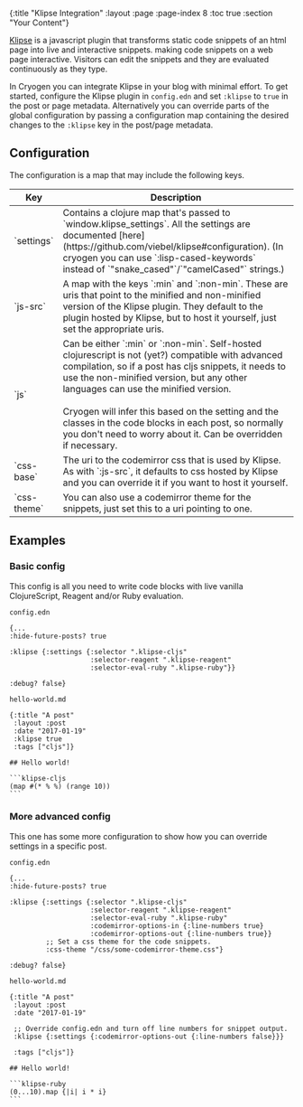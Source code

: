 {:title "Klipse Integration"
 :layout :page
 :page-index 8
 :toc true
 :section "Your Content"}

[Klipse](https://github.com/viebel/klipse)
is a javascript plugin that transforms static code snippets of an html page into live and
interactive snippets. making code snippets on a web page interactive.
Visitors can edit the snippets and they are evaluated continuously as they type.

In Cryogen you can integrate Klipse in your blog with minimal effort.
To get started, configure the Klipse plugin in `config.edn` and set `:klipse` to `true` in
the post or page metadata.
Alternatively you can override parts of the global configuration by passing a
configuration map containing the desired changes to the `:klipse` key in the post/page metadata.

## Configuration

The configuration is a map that may include the following keys.

<table class="table table-bordered">
<thead>
<tr>
<th>Key</th>
<th>Description</th>
</tr>
</thead>
<tbody>
<tr>
<td>`settings`</td>
<td>Contains a clojure map that's passed to `window.klipse_settings`.
All the settings are documented [here](https://github.com/viebel/klipse#configuration). (In cryogen you can use `:lisp-cased-keywords` instead of `"snake_cased"`/`"camelCased"` strings.)
</td>
</tr>
<tr>
<td>`js-src`</td>
<td>A map with the keys `:min` and `:non-min`. These are uris that point to the
minified and non-minified version of the Klipse plugin.
They default to the plugin hosted by Klipse, but to host it yourself,
just set the appropriate uris.
</td>
</tr>
<tr>
<td>`js`</td>
<td>Can be either `:min` or `:non-min`. Self-hosted clojurescript is not (yet?)
compatible with advanced compilation, so if a post has cljs snippets, it needs
to use the non-minified version, but any other languages can use the minified version.
<br><br>
Cryogen will infer this based on the setting and the classes in the code blocks
in each post, so normally you don't need to worry about it.
Can be overridden if necessary.</td>
</tr>
<tr>
<td>`css-base`</td>
<td>The uri to the codemirror css that is used by Klipse. As with `:js-src`,
it defaults to css hosted by Klipse and you can override it if you want
to host it yourself.</td>
</tr>
<tr>
<td>`css-theme`</td>
<td>You can also use a codemirror theme for the snippets,
just set this to a uri pointing to one.</td>
</tr>
</tbody>
</table>

## Examples

### Basic config

This config is all you need to write code blocks with live vanilla ClojureScript,
Reagent and/or Ruby evaluation.

`config.edn`
```
{...
:hide-future-posts? true

:klipse {:settings {:selector ".klipse-cljs"
                    :selector-reagent ".klipse-reagent"
                    :selector-eval-ruby ".klipse-ruby"}}

:debug? false}
```

`hello-world.md`

    {:title "A post"
     :layout :post
     :date "2017-01-19"
     :klipse true
     :tags ["cljs"]}
    
    ## Hello world!
    
    ```klipse-cljs
    (map #(* % %) (range 10))
    ```


### More advanced config

This one has some more configuration to show how you can override settings
in a specific post.

`config.edn`
```
{...
:hide-future-posts? true

:klipse {:settings {:selector ".klipse-cljs"
                    :selector-reagent ".klipse-reagent"
                    :selector-eval-ruby ".klipse-ruby"
                    :codemirror-options-in {:line-numbers true}
                    :codemirror-options-out {:line-numbers true}}
         ;; Set a css theme for the code snippets.
         :css-theme "/css/some-codemirror-theme.css"}

:debug? false}
```

`hello-world.md`

    {:title "A post"
     :layout :post
     :date "2017-01-19"
    
     ;; Override config.edn and turn off line numbers for snippet output.
     :klipse {:settings {:codemirror-options-out {:line-numbers false}}}
    
     :tags ["cljs"]}
    
    ## Hello world!
    
    ```klipse-ruby
    (0...10).map {|i| i * i}
    ```

